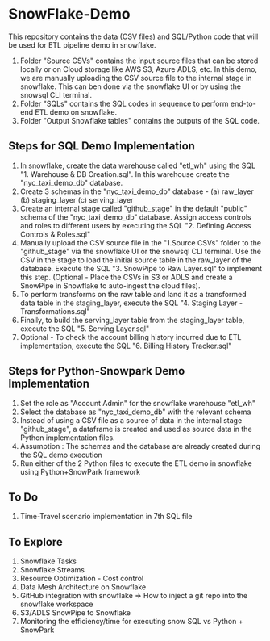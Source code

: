 # SnowFlake-Demo

This repository contains the data (CSV files) and SQL/Python code that will be used for ETL pipeline demo in snowflake.
1. Folder "Source CSVs" contains the input source files that can be stored locally or on Cloud storage like AWS S3, Azure ADLS, etc. In this demo, we are manually uploading the CSV source file to the internal stage in snowflake. This can ben done via the snowflake UI or by using the snowsql CLI terminal.
2. Folder "SQLs" contains the SQL codes in sequence to perform end-to-end ETL demo on snowflake.
3. Folder "Output Snowflake tables" contains the outputs of the SQL code.

## Steps for SQL Demo Implementation

1. In snowflake, create the data warehouse called "etl_wh" using the SQL "1. Warehouse & DB Creation.sql". In this warehouse create the "nyc_taxi_demo_db" database.
2. Create 3 schemas in the "nyc_taxi_demo_db" database - (a) raw_layer (b) staging_layer (c) serving_layer
3. Create an internal stage called "github_stage" in the default "public" schema of the "nyc_taxi_demo_db" database. Assign access controls and roles to different users by executing the SQL "2. Defining Access Controls & Roles.sql"
4. Manually upload the CSV source file in the "1.Source CSVs" folder to the "github_stage" via the snowflake UI or the snowsql CLI terminal. Use the CSV in the stage to load the initial source table in the raw_layer of the database. Execute the SQL "3. SnowPipe to Raw Layer.sql" to implement this step. (Optional - Place the CSVs in S3 or ADLS and create a SnowPipe in Snowflake to auto-ingest the cloud files). 
5. To perform transforms on the raw table and land it as a transformed data table in the staging_layer, execute the SQL "4. Staging Layer - Transformations.sql"
6. Finally, to build the serving_layer table from the staging_layer table, execute the SQL "5. Serving Layer.sql"
7. Optional - To check the account billing history incurred due to ETL implementation, execute  the SQL "6. Billing History Tracker.sql"

## Steps for Python-Snowpark Demo Implementation

1. Set the role as "Account Admin" for the snowflake warehouse "etl_wh"
2. Select the database as "nyc_taxi_demo_db" with the relevant schema
3. Instead of using a CSV file as a source of data in the internal stage "github_stage", a dataframe is created and used as source data in the Python implementation files.
4. Assumption : The schemas and the database are already created during the SQL demo execution
5. Run either of the 2 Python files to execute the ETL demo in snowflake using Python+SnowPark framework

## To Do

1. Time-Travel scenario implementation in 7th SQL file

## To Explore

1. Snowflake Tasks
2. Snowflake Streams
3. Resource Optimization - Cost control
4. Data Mesh Architecture on Snowflake
5. GitHub integration with snowflake => How to inject a git repo into the snowflake workspace
6. S3/ADLS SnowPipe to Snowflake
7. Monitoring the efficiency/time for executing snow SQL vs Python + SnowPark

